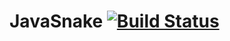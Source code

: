 # JavaSnake [![Build Status](https://travis-ci.org/sloenthran/JavaSnake.svg?branch=master)](https://travis-ci.org/sloenthran/JavaSnake)